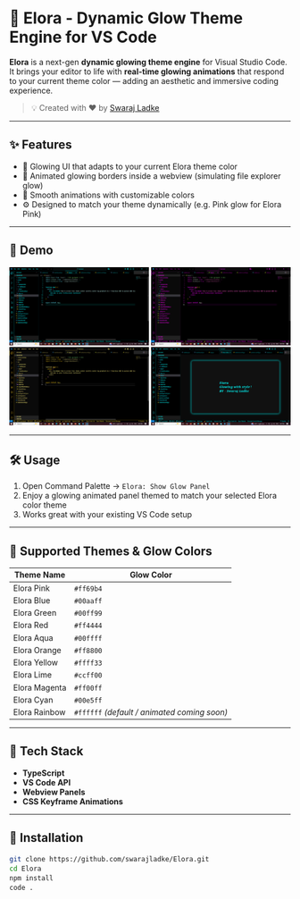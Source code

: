 # 🌈 Elora - Dynamic Glow Theme Engine for VS Code

**Elora** is a next-gen **dynamic glowing theme engine** for Visual Studio Code. It brings your editor to life with **real-time glowing animations** that respond to your current theme color — adding an aesthetic and immersive coding experience.

> 💡 Created with ❤️ by [Swaraj Ladke](https://github.com/swarajladke)

---

## ✨ Features

- 🎨 Glowing UI that adapts to your current Elora theme color
- 💫 Animated glowing borders inside a webview (simulating file explorer glow)
- 🎯 Smooth animations with customizable colors
- ⚙️ Designed to match your theme dynamically (e.g. Pink glow for Elora Pink)

---

## 🎥 Demo

<p float="left">
  <img src="./demo1.gif.jpeg" width="250" />
  <img src="./demo2.gif.jpeg" width="250" />
  <img src="./demo3.gif.jpeg" width="250" />
  <img src="./demo4.gif.jpeg" width="250" />
</p>


---

## 🛠️ Usage

1. Open Command Palette → `Elora: Show Glow Panel`
2. Enjoy a glowing animated panel themed to match your selected Elora color theme
3. Works great with your existing VS Code setup

---

## 🎨 Supported Themes & Glow Colors

| Theme Name      | Glow Color  |
|-----------------|-------------|
| Elora Pink      | `#ff69b4`   |
| Elora Blue      | `#00aaff`   |
| Elora Green     | `#00ff99`   |
| Elora Red       | `#ff4444`   |
| Elora Aqua      | `#00ffff`   |
| Elora Orange    | `#ff8800`   |
| Elora Yellow    | `#ffff33`   |
| Elora Lime      | `#ccff00`   |
| Elora Magenta   | `#ff00ff`   |
| Elora Cyan      | `#00e5ff`   |
| Elora Rainbow   | `#ffffff` *(default / animated coming soon)*

---

## 🔧 Tech Stack

- **TypeScript**
- **VS Code API**
- **Webview Panels**
- **CSS Keyframe Animations**

---

## 🚀 Installation

```bash
git clone https://github.com/swarajladke/Elora.git
cd Elora
npm install
code .
